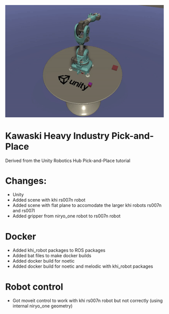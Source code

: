 <p align="center"><img src="img/0_pick_place.gif"/></p>

# Kawaski Heavy Industry Pick-and-Place 

Derived from the Unity Robotics Hub Pick-and-Place tutorial

# Changes:
- Unity
 - Added scene with khi rs007n robot
 - Added scene with flat plane to accomodate the larger khi robots rs007n and rs007l
 - Added gripper from niryo_one robot to rs007n robot
 
# Docker
 - Added khi_robot packages to ROS packages
 - Added bat files to make docker builds
 - Added docker build for noetic
 - Added docker build for noetic and melodic with khi_robot packages
 
# Robot control
 - Got moveit control to work with khi rs007n robot but not correctly (using internal niryo_one geometry)
